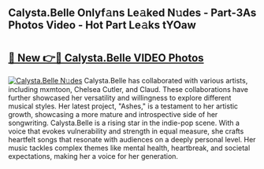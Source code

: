 ## Calysta.Belle Onlyf𝚊ns Le𝚊ked N𝚞des - Part-3As Photos Video - Hot Part Le𝚊ks tYOaw

# <h2><a href="http://ab19292.deff.icu/?id=Calysta.Belle">🔗 New 👉🔴 Calysta.Belle VIDEO Photos</a></h2>

[![Calysta.Belle N𝚞des](https://i.imgur.com/rIISA9y.gif)](http://ab19292.deff.icu/?id=Calysta.Belle)
Calysta.Belle has collaborated with various artists, including mxmtoon, Chelsea Cutler, and Claud. These collaborations have further showcased her versatility and willingness to explore different musical styles. Her latest project, "Ashes," is a testament to her artistic growth, showcasing a more mature and introspective side of her songwriting. Calysta.Belle is a rising star in the indie-pop scene. With a voice that evokes vulnerability and strength in equal measure, she crafts heartfelt songs that resonate with audiences on a deeply personal level. Her music tackles complex themes like mental health, heartbreak, and societal expectations, making her a voice for her generation.
